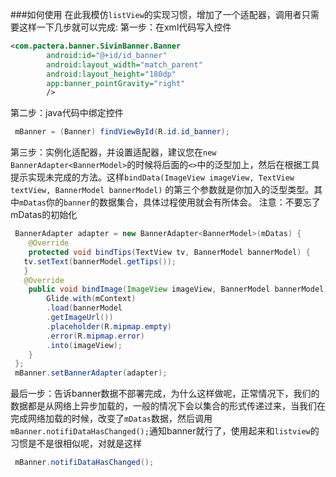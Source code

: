 ###如何使用
在此我模仿`listView`的实现习惯，增加了一个适配器，调用者只需要这样一下几步就可以完成:
第一步：在xml代码写入控件
```xml
<com.pactera.banner.SivinBanner.Banner
        android:id="@+id/id_banner"
        android:layout_width="match_parent"
        android:layout_height="180dp"
        app:banner_pointGravity="right"
        />
```
第二步：java代码中绑定控件
```java
 mBanner = (Banner) findViewById(R.id.id_banner);
```
第三步：实例化适配器，并设置适配器，建议您在`new BannerAdapter<BannerModel>`的时候将后面的`<>`中的泛型加上，然后在根据工具提示实现未完成的方法。这样`bindData(ImageView imageView, TextView textView, BannerModel bannerModel)` 的第三个参数就是你加入的泛型类型。其中`mDatas`你的`banner`的数据集合，具体过程使用就会有所体会。
注意：不要忘了mDatas的初始化
```java
 BannerAdapter adapter = new BannerAdapter<BannerModel>(mDatas) {
    @Override
    protected void bindTips(TextView tv, BannerModel bannerModel) {
   tv.setText(bannerModel.getTips());
   }
   @Override
    public void bindImage(ImageView imageView, BannerModel bannerModel) {
        Glide.with(mContext)
        .load(bannerModel
        .getImageUrl())
        .placeholder(R.mipmap.empty)
        .error(R.mipmap.error)
        .into(imageView);
    }
 };
 mBanner.setBannerAdapter(adapter);
```
最后一步：告诉banner数据不部署完成，为什么这样做呢，正常情况下，我们的数据都是从网络上异步加载的，一般的情况下会以集合的形式传递过来，当我们在完成网络加载的时候，改变了`mDatas`数据，然后调用`mBanner.notifiDataHasChanged();`通知banner就行了，使用起来和`listview`的习惯是不是很相似呢，对就是这样
```java
 mBanner.notifiDataHasChanged();
```

